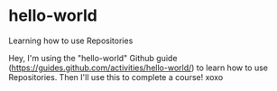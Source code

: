 # hello-world
Learning how to use Repositories

Hey,
I'm using the "hello-world" Github guide (https://guides.github.com/activities/hello-world/) to learn how to use Repositories. 
Then I'll use this to complete a course!
xoxo

